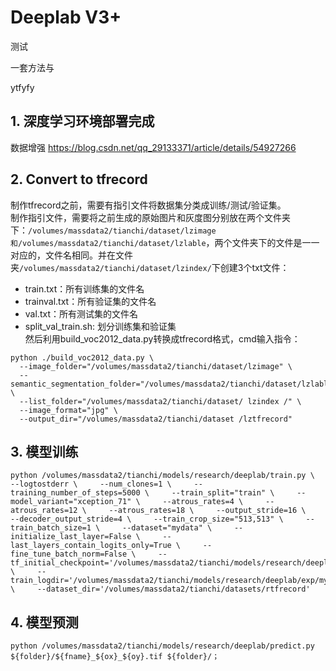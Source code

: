 # Deeplab V3+
测试

一套方法与

ytfyfy

## 1.	深度学习环境部署完成
数据增强
https://blog.csdn.net/qq_29133371/article/details/54927266

## 2.	Convert to tfrecord
制作tfrecord之前，需要有指引文件将数据集分类成训练/测试/验证集。  
制作指引文件，需要将之前生成的原始图片和灰度图分别放在两个文件夹下：`/volumes/massdata2/tianchi/dataset/lzimage和/volumes/massdata2/tianchi/dataset/lzlable`，两个文件夹下的文件是一一对应的，文件名相同。并在文件夹`/volumes/massdata2/tianchi/dataset/lzindex/`下创建3个txt文件：  
*	train.txt：所有训练集的文件名  
*	trainval.txt：所有验证集的文件名  
*	val.txt：所有测试集的文件名  
*   split_val_train.sh: 划分训练集和验证集  
然后利用build_voc2012_data.py转换成tfrecord格式，cmd输入指令：  

```
python ./build_voc2012_data.py \
  --image_folder="/volumes/massdata2/tianchi/dataset/lzimage" \
  --semantic_segmentation_folder="/volumes/massdata2/tianchi/dataset/lzlable" \
  --list_folder="/volumes/massdata2/tianchi/dataset/ lzindex /" \
  --image_format="jpg" \
  --output_dir="/volumes/massdata2/tianchi/dataset /lztfrecord"
```

## 3.	模型训练

```
python /volumes/massdata2/tianchi/models/research/deeplab/train.py \     --logtostderr \     --num_clones=1 \     --training_number_of_steps=5000 \     --train_split="train" \     --model_variant="xception_71" \     --atrous_rates=4 \     --atrous_rates=12 \     --atrous_rates=18 \     --output_stride=16 \     --decoder_output_stride=4 \     --train_crop_size="513,513" \     --train_batch_size=1 \     --dataset="mydata" \     --initialize_last_layer=False \     --last_layers_contain_logits_only=True \     --fine_tune_batch_norm=False \     --tf_initial_checkpoint='/volumes/massdata2/tianchi/models/research/deeplab/backbone/train_fine/model.ckpt' \     --train_logdir='/volumes/massdata2/tianchi/models/research/deeplab/exp/mydata_train/train/' \     --dataset_dir='/volumes/massdata2/tianchi/datasets/rtfrecord'
```

## 4.	模型预测

```
python /volumes/massdata2/tianchi/models/research/deeplab/predict.py ${folder}/${fname}_${ox}_${oy}.tif ${folder}/；
```

